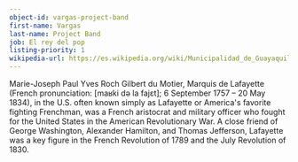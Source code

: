```yaml
---
object-id: vargas-project-band
first-name: Vargas
last-name: Project Band
job: El rey del pop
listing-priority: 1
wikipedia-url: https://es.wikipedia.org/wiki/Municipalidad_de_Guayaquil
---
```


Marie-Joseph Paul Yves Roch Gilbert du Motier, Marquis de Lafayette (French pronunciation: ​[maʁki də la fajɛt]; 6 September 1757 – 20 May 1834), in the U.S. often known simply as Lafayette or America's favorite fighting Frenchman, was a French aristocrat and military officer who fought for the United States in the American Revolutionary War. A close friend of George Washington, Alexander Hamilton, and Thomas Jefferson, Lafayette was a key figure in the French Revolution of 1789 and the July Revolution of 1830.
